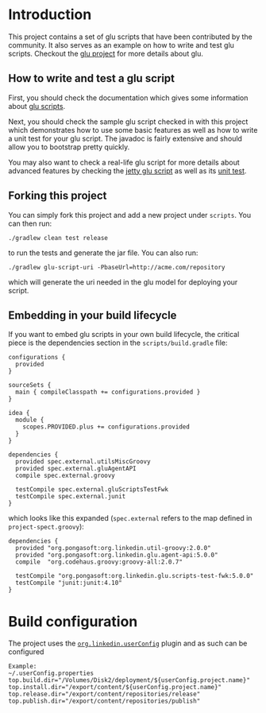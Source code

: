 Introduction
============
This project contains a set of glu scripts that have been contributed by the community. It also
serves as an example on how to write and test glu scripts. Checkout the
[glu project](https://github.com/pongasoft/glu) for more details about glu.

How to write and test a glu script
----------------------------------
First, you should check the documentation which gives some information about 
[glu scripts](http://pongasoft.github.io/glu/docs/latest/html/glu-script.html).

Next, you should check the sample glu script checked in with this project which demonstrates
how to use some basic features as well as how to write a unit test for your glu script. The javadoc
is fairly extensive and should allow you to bootstrap pretty quickly.

You may also want to check a real-life glu script for more details about advanced features by
checking the [jetty glu script](https://github.com/pongasoft/glu/blob/master/scripts/org.linkedin.glu.script-jetty/src/main/groovy/JettyGluScript.groovy)
as well as its [unit test](https://github.com/pongasoft/glu/blob/master/scripts/org.linkedin.glu.script-jetty/src/test/groovy/test/script/jetty/TestJettyGluScript.groovy).

Forking this project
--------------------
You can simply fork this project and add a new project under `scripts`. You can then run:

    ./gradlew clean test release

to run the tests and generate the jar file. You can also run:

    ./gradlew glu-script-uri -PbaseUrl=http://acme.com/repository

which will generate the uri needed in the glu model for deploying your script.


Embedding in your build lifecycle
---------------------------------
If you want to embed glu scripts in your own build lifecycle, the critical piece is the dependencies 
section in the `scripts/build.gradle` file:

    configurations {
      provided
    }

    sourceSets {
      main { compileClasspath += configurations.provided }
    }

    idea {
      module {
        scopes.PROVIDED.plus += configurations.provided
      }
    }

    dependencies {
      provided spec.external.utilsMiscGroovy
      provided spec.external.gluAgentAPI
      compile spec.external.groovy

      testCompile spec.external.gluScriptsTestFwk
      testCompile spec.external.junit
    }

which looks like this expanded (`spec.external` refers to the map defined in `project-spect.groovy`):

    dependencies {
      provided "org.pongasoft:org.linkedin.util-groovy:2.0.0"
      provided "org.pongasoft:org.linkedin.glu.agent-api:5.0.0"
      compile  "org.codehaus.groovy:groovy-all:2.0.7"

      testCompile "org.pongasoft:org.linkedin.glu.scripts-test-fwk:5.0.0"
      testCompile "junit:junit:4.10"
    }

Build configuration
===================
The project uses the [`org.linkedin.userConfig`](https://github.com/pongasoft/gradle-plugins/blob/master/README.md#3-plugins) plugin and as such can be configured

    Example:
    ~/.userConfig.properties
    top.build.dir="/Volumes/Disk2/deployment/${userConfig.project.name}"
    top.install.dir="/export/content/${userConfig.project.name}"
    top.release.dir="/export/content/repositories/release"
    top.publish.dir="/export/content/repositories/publish"